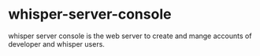 # whisper-server-console
whisper server console is the web server to create  and mange accounts of developer and whisper users. 
